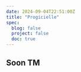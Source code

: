 ```yaml
---
date: 2024-09-04T22:51:00Z
title: "Progicielle"
spec:
  blog: false
  project: false
  doc: true
---
```


## Soon TM
